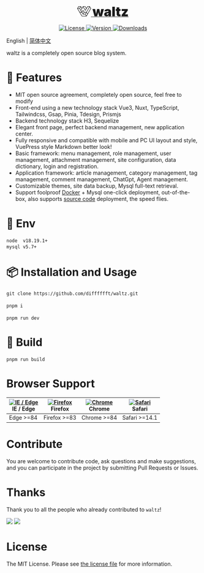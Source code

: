 <p align="center">
  <a href="https://github.com/difffffft/waltz.git/" target="_blank">
    <img alt="TDesign Logo" height="26" src="./public/favicon.svg">
    <span style="font-size:34px;font-weight:900;">waltz</span>
  </a>
</p>

<p align="center">
  <a href="#">
    <img src="https://img.shields.io/npm/l/tdesign-vue-next.svg?sanitize=true" alt="License">
  </a>
  <a href="#">
    <img src="https://img.shields.io/npm/v/tdesign-vue-next.svg?sanitize=true" alt="Version">
  </a>
  <a href="#">
    <img src="https://img.shields.io/npm/dm/tdesign-vue-next" alt="Downloads">
  </a>
</p>

English | [简体中文](./README-zh_CN.md)

waltz is a completely open source blog system.

# 🎉 Features

- MIT open source agreement, completely open source, feel free to modify
- Front-end using a new technology stack Vue3, Nuxt, TypeScript, Tailwindcss, Gsap, Pinia, Tdesign, Prismjs
- Backend technology stack H3, Sequelize
- Elegant front page, perfect backend management, new application center.
- Fully responsive and compatible with mobile and PC UI layout and style, VuePress style Markdown better look!
- Basic framework: menu management, role management, user management, attachment management, site configuration, data dictionary, login and registration.
- Application framework: article management, category management, tag management, comment management, ChatGpt, Agent management.
- Customizable themes, site data backup, Mysql full-text retrieval.
- Support foolproof [Docker](./docs/deploy_docker.md) + Mysql one-click deployment, out-of-the-box, also supports [source code](./docs/deploy_source_code.md) deployment, the speed flies.

# 🧿 Env

```shell
node  v18.19.1+
mysql v5.7+
```

# 📦 Installation and Usage

```shell
git clone https://github.com/difffffft/waltz.git

pnpm i

pnpm run dev
```

# 🔨 Build

```shell
pnpm run build
```

# Browser Support

| [<img src="https://raw.githubusercontent.com/alrra/browser-logos/master/src/edge/edge_48x48.png" alt="IE / Edge" width="24px" height="24px" />](http://godban.github.io/browsers-support-badges/)</br> IE / Edge | [<img src="https://raw.githubusercontent.com/alrra/browser-logos/master/src/firefox/firefox_48x48.png" alt="Firefox" width="24px" height="24px" />](http://godban.github.io/browsers-support-badges/)</br>Firefox | [<img src="https://raw.githubusercontent.com/alrra/browser-logos/master/src/chrome/chrome_48x48.png" alt="Chrome" width="24px" height="24px" />](http://godban.github.io/browsers-support-badges/)</br>Chrome | [<img src="https://raw.githubusercontent.com/alrra/browser-logos/master/src/safari/safari_48x48.png" alt="Safari" width="24px" height="24px" />](http://godban.github.io/browsers-support-badges/)</br>Safari |
| ---------------------------------------------------------------------------------------------------------------------------------------------------------------------------------------------------------------- | ----------------------------------------------------------------------------------------------------------------------------------------------------------------------------------------------------------------- | ------------------------------------------------------------------------------------------------------------------------------------------------------------------------------------------------------------- | ------------------------------------------------------------------------------------------------------------------------------------------------------------------------------------------------------------- |
| Edge >=84                                                                                                                                                                                                        | Firefox >=83                                                                                                                                                                                                      | Chrome >=84                                                                                                                                                                                                   | Safari >=14.1                                                                                                                                                                                                 |


# Contribute

You are welcome to contribute code, ask questions and make suggestions, and you can participate in the project by submitting Pull Requests or Issues.

# Thanks

Thank you to all the people who already contributed to `waltz`!

<a href="https://github.com/difffffft"><img src="https://avatars.githubusercontent.com/u/40122873?s=64&v=4" /></a>
<a href="https://github.com/Beaumon"><img src="https://avatars.githubusercontent.com/u/61904805?s=64&v=4" /></a>


# License

The MIT License. Please see [the license file](./LICENSE) for more information.